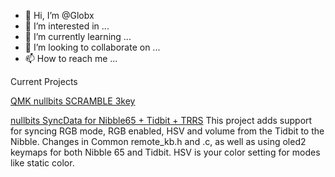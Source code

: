 - 👋 Hi, I’m @Globx
- 👀 I’m interested in ...
- 🌱 I’m currently learning ...
- 💞️ I’m looking to collaborate on ...
- 📫 How to reach me ...

Current Projects

[QMK nullbits SCRAMBLE 3key](https://github.com/Globx/qmk_firmware/tree/master/keyboards/nullbitsco/scramble/keymaps/3key)

[nullbits SyncData for Nibble65 + Tidbit + TRRS](https://github.com/Globx/qmk_firmware/tree/master/keyboards/nullbitsco)
This project adds support for syncing RGB mode, RGB enabled, HSV and volume from the Tidbit to the Nibble.  Changes in Common remote_kb.h and .c, as well as using oled2 keymaps for both Nibble 65 and Tidbit.  HSV is your color setting for modes like static color.  

<!---
Globx/Globx is a ✨ special ✨ repository because its `README.md` (this file) appears on your GitHub profile.
You can click the Preview link to take a look at your changes.
--->
